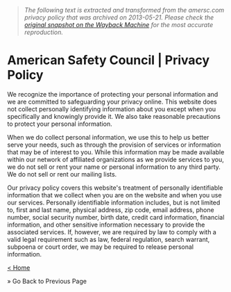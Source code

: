 > *The following text is extracted and transformed from the amersc.com privacy policy that was archived on 2013-05-21. Please check the [original snapshot on the Wayback Machine](https://web.archive.org/web/20130521041237id_/http%3A//www.americansafetycouncil.com/privacy.htm) for the most accurate reproduction.*

# American Safety Council | Privacy Policy

We recognize the importance of protecting your personal information and we are committed to safeguarding your privacy online. This website does not collect personally identifying information about you except when you specifically and knowingly provide it. We also take reasonable precautions to protect your personal information.

When we do collect personal information, we use this to help us better serve your needs, such as through the provision of services or information that may be of interest to you. While this information may be made available within our network of affiliated organizations as we provide services to you, we do not sell or rent your name or personal information to any third party. We do not sell or rent our mailing lists.

Our privacy policy covers this website's treatment of personally identifiable information that we collect when you are on the website and when you use our services. Personally identifiable information includes, but is not limited to, first and last name, physical address, zip code, email address, phone number, social security number, birth date, credit card information, financial information, and other sensitive information necessary to provide the associated services. If, however, we are required by law to comply with a valid legal requirement such as law, federal regulation, search warrant, subpoena or court order, we may be required to release personal information. 

[< Home](https://web.archive.org/)

» Go Back to Previous Page
